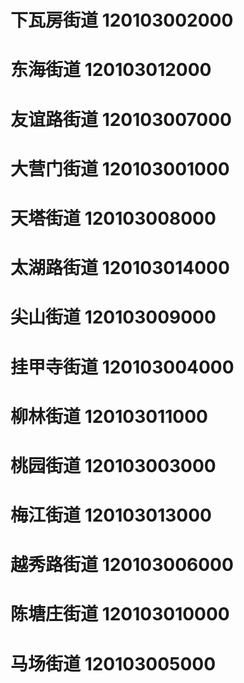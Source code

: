# 下瓦房街道 120103002000
# 东海街道 120103012000
# 友谊路街道 120103007000
# 大营门街道 120103001000
# 天塔街道 120103008000
# 太湖路街道 120103014000
# 尖山街道 120103009000
# 挂甲寺街道 120103004000
# 柳林街道 120103011000
# 桃园街道 120103003000
# 梅江街道 120103013000
# 越秀路街道 120103006000
# 陈塘庄街道 120103010000
# 马场街道 120103005000
